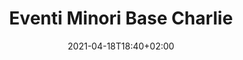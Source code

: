 ---
title: Eventi Minori Base Charlie
description: Anomalie minori nella Base Charlie
date: 2021-04-18T18:40+02:00
draft: false
collapsible: true
weight: 1
---